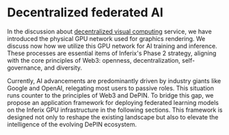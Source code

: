 # Decentralized federated AI

In the discussion about [decentralized visual computing](/inferix-whitepaper/decentralized-visual-computing/README.md) service, we have introduced the physical GPU network used for graphics rendering. We discuss now how we utilize this GPU network for AI training and inference. These processes are essential items of Inferix's Phase 2 strategy, aligning with the core principles of Web3: openness, decentralization, self-governance, and diversity.

Currently, AI advancements are predominantly driven by industry giants like Google and OpenAI, relegating most users to passive roles. This situation runs counter to the principles of Web3 and DePIN. To bridge this gap, we propose an application framework for deploying federated learning models on the Inferix GPU infrastructure in the following sections. This framework is designed not only to reshape the existing landscape but also to elevate the intelligence of the evolving DePIN ecosystem.